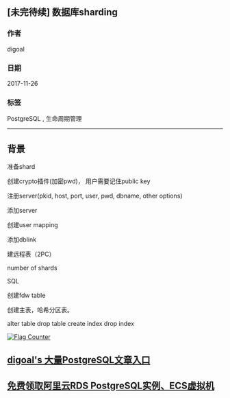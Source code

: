 ## [未完待续] 数据库sharding
  
### 作者  
digoal  
  
### 日期  
2017-11-26  
  
### 标签  
PostgreSQL , 生命周期管理  
  
----  
  
## 背景  




准备shard

创建crypto插件(加密pwd)， 用户需要记住public key

注册server(pkid, host, port, user, pwd, dbname, other options)

添加server

创建user mapping

添加dblink

建远程表（2PC）

  number of shards

  SQL

创建fdw table

创建主表，哈希分区表。



alter table 
drop table
create index
drop index


  
<a rel="nofollow" href="http://info.flagcounter.com/h9V1"  ><img src="http://s03.flagcounter.com/count/h9V1/bg_FFFFFF/txt_000000/border_CCCCCC/columns_2/maxflags_12/viewers_0/labels_0/pageviews_0/flags_0/"  alt="Flag Counter"  border="0"  ></a>  
  
  
  
  
  
  
## [digoal's 大量PostgreSQL文章入口](https://github.com/digoal/blog/blob/master/README.md "22709685feb7cab07d30f30387f0a9ae")
  
  
## [免费领取阿里云RDS PostgreSQL实例、ECS虚拟机](https://free.aliyun.com/ "57258f76c37864c6e6d23383d05714ea")
  
